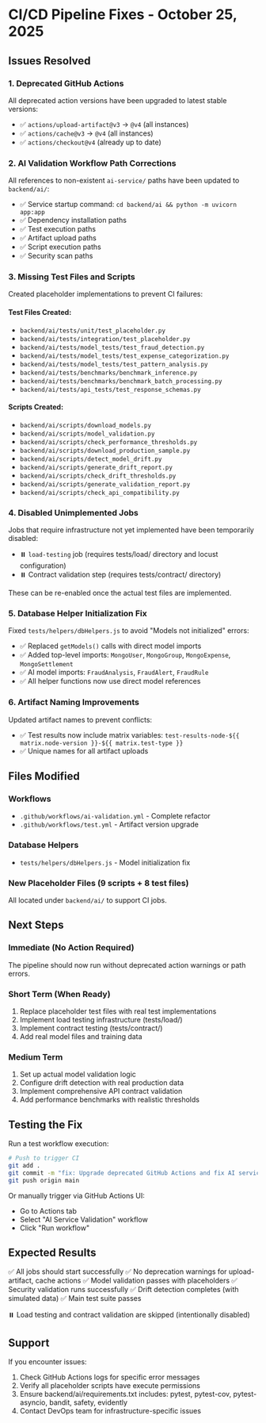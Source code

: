 # CI/CD Pipeline Fixes - October 25, 2025

## Issues Resolved

### 1. **Deprecated GitHub Actions**
All deprecated action versions have been upgraded to latest stable versions:

- ✅ `actions/upload-artifact@v3` → `@v4` (all instances)
- ✅ `actions/cache@v3` → `@v4` (all instances)
- ✅ `actions/checkout@v4` (already up to date)

### 2. **AI Validation Workflow Path Corrections**
All references to non-existent `ai-service/` paths have been updated to `backend/ai/`:

- ✅ Service startup command: `cd backend/ai && python -m uvicorn app:app`
- ✅ Dependency installation paths
- ✅ Test execution paths
- ✅ Artifact upload paths
- ✅ Script execution paths
- ✅ Security scan paths

### 3. **Missing Test Files and Scripts**
Created placeholder implementations to prevent CI failures:

#### Test Files Created:
- `backend/ai/tests/unit/test_placeholder.py`
- `backend/ai/tests/integration/test_placeholder.py`
- `backend/ai/tests/model_tests/test_fraud_detection.py`
- `backend/ai/tests/model_tests/test_expense_categorization.py`
- `backend/ai/tests/model_tests/test_pattern_analysis.py`
- `backend/ai/tests/benchmarks/benchmark_inference.py`
- `backend/ai/tests/benchmarks/benchmark_batch_processing.py`
- `backend/ai/tests/api_tests/test_response_schemas.py`

#### Scripts Created:
- `backend/ai/scripts/download_models.py`
- `backend/ai/scripts/model_validation.py`
- `backend/ai/scripts/check_performance_thresholds.py`
- `backend/ai/scripts/download_production_sample.py`
- `backend/ai/scripts/detect_model_drift.py`
- `backend/ai/scripts/generate_drift_report.py`
- `backend/ai/scripts/check_drift_thresholds.py`
- `backend/ai/scripts/generate_validation_report.py`
- `backend/ai/scripts/check_api_compatibility.py`

### 4. **Disabled Unimplemented Jobs**
Jobs that require infrastructure not yet implemented have been temporarily disabled:

- ⏸️ `load-testing` job (requires tests/load/ directory and locust configuration)
- ⏸️ Contract validation step (requires tests/contract/ directory)

These can be re-enabled once the actual test files are implemented.

### 5. **Database Helper Initialization Fix**
Fixed `tests/helpers/dbHelpers.js` to avoid "Models not initialized" errors:

- ✅ Replaced `getModels()` calls with direct model imports
- ✅ Added top-level imports: `MongoUser`, `MongoGroup`, `MongoExpense`, `MongoSettlement`
- ✅ AI model imports: `FraudAnalysis`, `FraudAlert`, `FraudRule`
- ✅ All helper functions now use direct model references

### 6. **Artifact Naming Improvements**
Updated artifact names to prevent conflicts:

- ✅ Test results now include matrix variables: `test-results-node-${{ matrix.node-version }}-${{ matrix.test-type }}`
- ✅ Unique names for all artifact uploads

## Files Modified

### Workflows
- `.github/workflows/ai-validation.yml` - Complete refactor
- `.github/workflows/test.yml` - Artifact version upgrade

### Database Helpers
- `tests/helpers/dbHelpers.js` - Model initialization fix

### New Placeholder Files (9 scripts + 8 test files)
All located under `backend/ai/` to support CI jobs.

## Next Steps

### Immediate (No Action Required)
The pipeline should now run without deprecated action warnings or path errors.

### Short Term (When Ready)
1. Replace placeholder test files with real test implementations
2. Implement load testing infrastructure (tests/load/)
3. Implement contract testing (tests/contract/)
4. Add real model files and training data

### Medium Term
1. Set up actual model validation logic
2. Configure drift detection with real production data
3. Implement comprehensive API contract validation
4. Add performance benchmarks with realistic thresholds

## Testing the Fix

Run a test workflow execution:
```bash
# Push to trigger CI
git add .
git commit -m "fix: Upgrade deprecated GitHub Actions and fix AI service paths"
git push origin main
```

Or manually trigger via GitHub Actions UI:
- Go to Actions tab
- Select "AI Service Validation" workflow
- Click "Run workflow"

## Expected Results

✅ All jobs should start successfully
✅ No deprecation warnings for upload-artifact, cache actions
✅ Model validation passes with placeholders
✅ Security validation runs successfully
✅ Drift detection completes (with simulated data)
✅ Main test suite passes

⏸️ Load testing and contract validation are skipped (intentionally disabled)

## Support

If you encounter issues:
1. Check GitHub Actions logs for specific error messages
2. Verify all placeholder scripts have execute permissions
3. Ensure backend/ai/requirements.txt includes: pytest, pytest-cov, pytest-asyncio, bandit, safety, evidently
4. Contact DevOps team for infrastructure-specific issues
